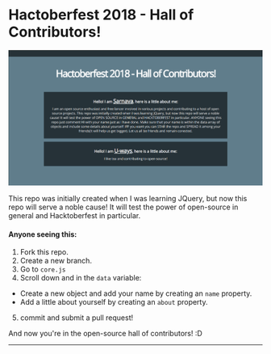 # Hactoberfest 2018 - Hall of Contributors!

![Screenshot](./screenshot.png)

This repo was initially created when I was learning JQuery, but now this repo will serve a noble cause! It will test the power of open-source in general and Hacktoberfest in particular.

#### Anyone seeing this:

1. Fork this repo.
2. Create a new branch.
3. Go to `core.js`
4. Scroll down and in the `data` variable:
  - Create a new object and add your name by creating an `name` property.
  - Add a little about yourself by creating an `about` property.
5. commit and submit a pull request!

And now you're in the open-source hall of contributors! :D

---
